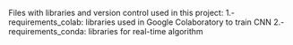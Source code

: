 Files with libraries and version control used in this project:
1.-requirements_colab: libraries used in Google Colaboratory to train CNN
2.-requirements_conda: libraries for real-time algorithm
